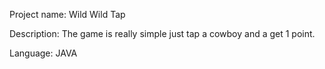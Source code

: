 Project name: Wild Wild Tap

Description: The game is really simple just tap a cowboy and a get 1 point.

Language: JAVA
